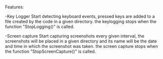 
Features:

-Key Logger
    Start detecting keyboard events, pressed keys are added to a file created by the code in a given directory.
    the keylogging stops when the function "StopLogging()" is called.

-Screen capture
    Start capturing screenshots every given interval, the screenshots will be placed in a given directory and its name will be the date and time in which the screenshot was taken.
    the screen capture stops when the function "StopScreenCapture()" is called.


